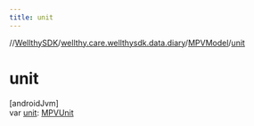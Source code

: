 ```yaml
---
title: unit
---
```

//[WellthySDK](../../../index.html)/[wellthy.care.wellthysdk.data.diary](../index.html)/[MPVModel](index.html)/[unit](unit.html)



# unit



[androidJvm]\
var [unit](unit.html): [MPVUnit](../-m-p-v-unit/index.html)




